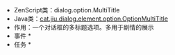 * ZenScript类：dialog.option.MultiTitle
* Java类：[cat.jiu.dialog.element.option.OptionMultiTitle]()
* 作用：一个对话框的多标题选项。多用于剧情的展示
* 事件
  * 
* 任务
  * 